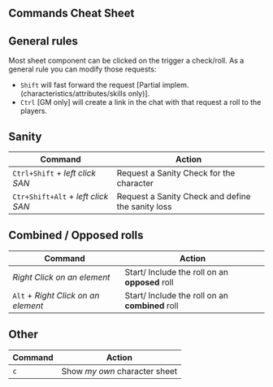 Commands Cheat Sheet
--------------------

## General rules 

Most sheet component can be clicked on the trigger a check/roll.
As a general rule you can modify those requests:
* `Shift` will fast forward the request [Partial implem. (characteristics/attributes/skills only)].
* `Ctrl` [GM only] will create a link in the chat with that request a roll to the players. 

## Sanity

| Command                             | Action                                                |
| ------------------------------------| ------------------------------------------------------|
| `Ctrl+Shift` + _left click SAN_     | Request a Sanity Check for the character              |
| `Ctr+Shift+Alt` + _left click SAN_  | Request a Sanity Check and define the sanity loss     |

## Combined / Opposed rolls

| Command                             | Action                                                |
| ------------------------------------| ------------------------------------------------------|
| _Right Click on an element_         | Start/ Include the roll on an **opposed** roll        |
| `Alt` + _Right Click on an element_ | Start/ Include the roll on an **combined** roll       |

## Other 

| Command                             | Action                                                |
| ------------------------------------| ------------------------------------------------------|
| `c`                                 | Show _my own_ character sheet                         |